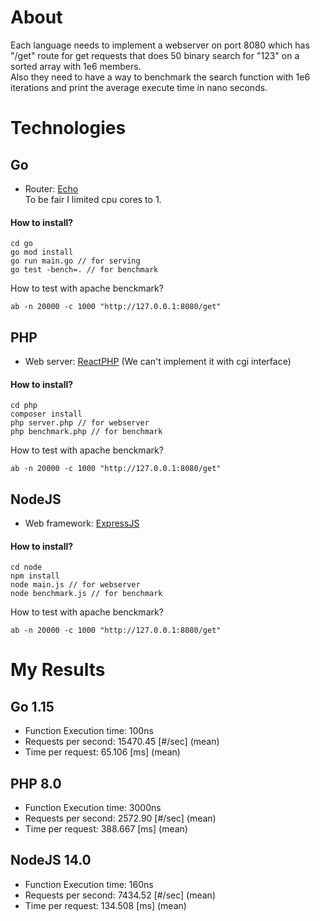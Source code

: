 # About
Each language needs to implement a webserver on port 8080 which has "/get" route for get requests that does 50 binary search for "123"  on a sorted array with 1e6 members.  
Also they need to have a way to benchmark the search function with 1e6 iterations and print the average execute time in nano seconds.

# Technologies
## Go
- Router: [Echo](https://github.com/labstack/echo)  
To be fair I limited cpu cores to 1.
#### How to install?
```
cd go
go mod install
go run main.go // for serving
go test -bench=. // for benchmark
```
How to test with apache benckmark?  
```
ab -n 20000 -c 1000 "http://127.0.0.1:8080/get"
```
## PHP
- Web server: [ReactPHP](https://github.com/reactphp) (We can't implement it with cgi interface)
#### How to install?
```
cd php
composer install
php server.php // for webserver
php benchmark.php // for benchmark
```
How to test with apache benckmark?  
```
ab -n 20000 -c 1000 "http://127.0.0.1:8080/get"
```

## NodeJS
- Web framework: [ExpressJS](https://expressjs.com/) 
#### How to install?
```
cd node
npm install
node main.js // for webserver
node benchmark.js // for benchmark
```
How to test with apache benckmark?  
```
ab -n 20000 -c 1000 "http://127.0.0.1:8080/get"
```
# My Results
## Go 1.15
+ Function Execution time: 100ns
+ Requests per second:    15470.45 [#/sec] (mean)
+ Time per request:       65.106 [ms] (mean)
## PHP 8.0
+ Function Execution time: 3000ns
+ Requests per second:    2572.90 [#/sec] (mean)
+ Time per request:       388.667 [ms] (mean)
## NodeJS 14.0
+ Function Execution time: 160ns
+ Requests per second:    7434.52 [#/sec] (mean)
+ Time per request:       134.508 [ms] (mean)





